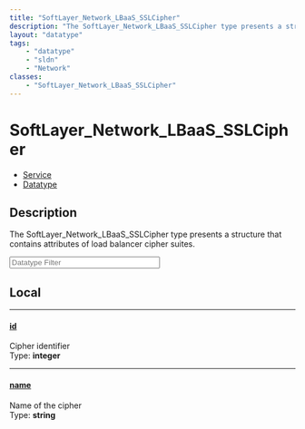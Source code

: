 ```yaml
---
title: "SoftLayer_Network_LBaaS_SSLCipher"
description: "The SoftLayer_Network_LBaaS_SSLCipher type presents a structure that contains attributes of load balancer cipher suites."
layout: "datatype"
tags:
    - "datatype"
    - "sldn"
    - "Network"
classes:
    - "SoftLayer_Network_LBaaS_SSLCipher"
---
```


# SoftLayer_Network_LBaaS_SSLCipher
<div id='service-datatype'>
    <ul id='sldn-reference-tabs'>
    <li id='service'> <a href='/reference/services/SoftLayer_Network_LBaaS_SSLCipher' >Service</a></li>    <li id='datatype'> <a href='/reference/datatypes/SoftLayer_Network_LBaaS_SSLCipher' >Datatype</a></li>
    </ul>
</div>

## Description 


The SoftLayer_Network_LBaaS_SSLCipher type presents a structure that contains attributes of load balancer cipher suites. 







<!-- Filer BEGIN -->
<div class="view-filters">
        <div class="clearfix">
            <div class="search-input-box">
                <input placeholder="Datatype Filter" onkeyup="titleSearch(inputId='prop-input', divId='properties', elementClass='prop-row')" 
                    type="text" id="prop-input" value="" size="30" maxlength="128" class="form-text">
            </div>
        </div>
</div>
<!-- Filer END -->

<div id="properties" class="content">
<div id="localProperties" class="prop-content" >

## Local
<div class="prop-row">

-----
[id]: #id
#### [id]
Cipher identifier  
<span class="type-label">Type: </span>**integer**  



</div>
<div class="prop-row">

-----
[name]: #name
#### [name]
Name of the cipher  
<span class="type-label">Type: </span>**string**  



</div>
</div>
<!-- LOCAL PROPERTY END -->

</div>


